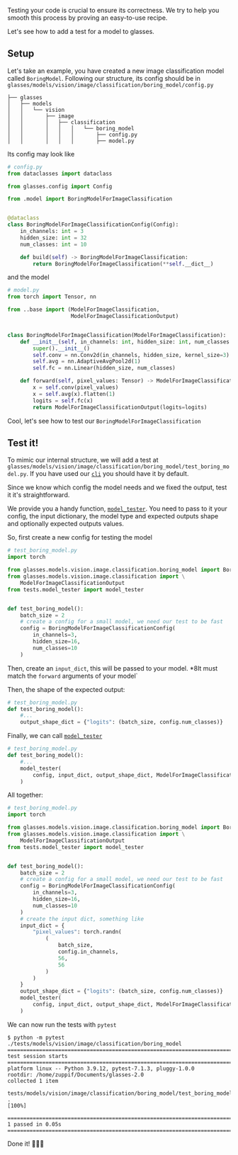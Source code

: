 Testing your code is crucial to ensure its correctness. We try to help you smooth this process by proving an easy-to-use recipe. 

Let's see how to add a test for a model to glasses.

## Setup

Let's take an example, you have created a new image classification model called `BoringModel`. Following our structure, its config should be in `glasses/models/vision/image/classification/boring_model/config.py`

```
├── glasses
│   ├── models
│   │   └── vision
│   │       ├── image
│   │       │   ├── classification
│   │       │   │   │   └── boring_model
│   │       │   │   │       ├── config.py
│   │       │   │   │       ├── model.py

```

Its config may look like

```python
# config.py
from dataclasses import dataclass

from glasses.config import Config

from .model import BoringModelForImageClassification


@dataclass
class BoringModelForImageClassificationConfig(Config):
    in_channels: int = 3
    hidden_size: int = 32
    num_classes: int = 10

    def build(self) -> BoringModelForImageClassification:
        return BoringModelForImageClassification(**self.__dict__)
```

and the model

```python
# model.py
from torch import Tensor, nn

from ..base import (ModelForImageClassification,
                    ModelForImageClassificationOutput)


class BoringModelForImageClassification(ModelForImageClassification):
    def __init__(self, in_channels: int, hidden_size: int, num_classes: int):
        super().__init__()
        self.conv = nn.Conv2d(in_channels, hidden_size, kernel_size=3)
        self.avg = nn.AdaptiveAvgPool2d(1)
        self.fc = nn.Linear(hidden_size, num_classes)

    def forward(self, pixel_values: Tensor) -> ModelForImageClassificationOutput:
        x = self.conv(pixel_values)
        x = self.avg(x).flatten(1)
        logits = self.fc(x)
        return ModelForImageClassificationOutput(logits=logits)

```

Cool, let's see how to test our `BoringModelForImageClassification`

## Test it!

To mimic our internal structure, we will add a test at `glasses/models/vision/image/classification/boring_model/test_boring_model.py`. If you have used our [`cli`]() you should have it by default.

Since we know which config the model needs and we fixed the output, test it it's straightforward.

We provide you a handy function, [`model_tester`](/reference/utils/model_tester/#model_tester). You need to pass to it your config, the input dictionary, the model type and expected outputs shape and optionally expected outputs values.

So, first create a new config for testing the model

```python
# test_boring_model.py
import torch

from glasses.models.vision.image.classification.boring_model import BoringModelForImageClassificationConfig, BoringModelForImageClassification
from glasses.models.vision.image.classification import \
    ModelForImageClassificationOutput
from tests.model_tester import model_tester


def test_boring_model():
    batch_size = 2
    # create a config for a small model, we need our test to be fast
    config = BoringModelForImageClassificationConfig(
        in_channels=3,
        hidden_size=16,
        num_classes=10
    )
```

Then, create an `input_dict`, this will be passed to your model. *8It must match the `forward` arguments of your model`

Then, the shape of the expected output:

```python
# test_boring_model.py
def test_boring_model():
    #...    
    output_shape_dict = {"logits": (batch_size, config.num_classes)}
```

Finally, we can call [`model_tester`](/reference/utils/model_tester/#model_tester)


```python
# test_boring_model.py
def test_boring_model():
    #...    
    model_tester(
        config, input_dict, output_shape_dict, ModelForImageClassificationOutput
    )
```

All together:

```python
# test_boring_model.py
import torch

from glasses.models.vision.image.classification.boring_model import BoringModelForImageClassificationConfig, BoringModelForImageClassification
from glasses.models.vision.image.classification import \
    ModelForImageClassificationOutput
from tests.model_tester import model_tester


def test_boring_model():
    batch_size = 2
    # create a config for a small model, we need our test to be fast
    config = BoringModelForImageClassificationConfig(
        in_channels=3,
        hidden_size=16,
        num_classes=10
    )
    # create the input dict, something like 
    input_dict = {
        "pixel_values": torch.randn(
            (
                batch_size,
                config.in_channels,
                56,
                56
            )
        )
    }
    output_shape_dict = {"logits": (batch_size, config.num_classes)}
    model_tester(
        config, input_dict, output_shape_dict, ModelForImageClassificationOutput
    )
```

We can now run the tests with `pytest`

<div class="termy">

```console
$ python -m pytest ./tests/models/vision/image/classification/boring_model
=========================================================================================================== test session starts ===========================================================================================================
platform linux -- Python 3.9.12, pytest-7.1.3, pluggy-1.0.0
rootdir: /home/zuppif/Documents/glasses-2.0
collected 1 item                                                                                                                                                                                                                          

tests/models/vision/image/classification/boring_model/test_boring_model.py .                                                                                                                                                        [100%]

============================================================================================================ 1 passed in 0.05s ============================================================================================================
```

</div>

Done it! 🧪🧪🧪